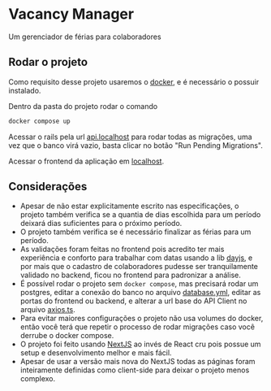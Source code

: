 # Vacancy Manager
Um gerenciador de férias para colaboradores

## Rodar o projeto
Como requisito desse projeto usaremos o [docker](https://www.docker.com/), e é necessário o possuir instalado.

Dentro da pasta do projeto rodar o comando
```bash
docker compose up
```

Acessar o rails pela url [api.localhost](http://api.localhost/) para rodar todas as migrações, uma vez que o banco virá vazio, basta clicar no botão "Run Pending Migrations".

Acessar o frontend da aplicação em [localhost](http://localhost).

## Considerações
- Apesar de não estar explicitamente escrito nas especificações, o projeto também verifica se a quantia de dias escolhida para um período deixará dias suficientes para o próximo período.
- O projeto também verifica se é necessário finalizar as férias para um período.
- As validações foram feitas no frontend pois acredito ter mais experiência e conforto para trabalhar com datas usando a lib [dayjs](https://day.js.org/), e por mais que o cadastro de colaboradores pudesse ser tranquilamente validado no backend, ficou no frontend para padronizar a análise.
- É possível rodar o projeto sem `docker compose`, mas precisará rodar um postgres, editar a conexão do banco no arquivo [database.yml](/config/database.yml), editar as portas do frontend ou backend, e alterar a url base do API Client no arquivo [axios.ts](/frontend/src/services/axios.ts).
- Para evitar maiores configurações o projeto não usa volumes do docker, então você terá que repetir o processo de rodar migrações caso você derrube o docker compose.
- O projeto foi feito usando [NextJS](https://nextjs.org/) ao invés de React cru pois possue um setup e desenvolvimento melhor e mais fácil.
- Apesar de usar a versão mais nova do NextJS todas as páginas foram inteiramente definidas como client-side para deixar o projeto menos complexo.